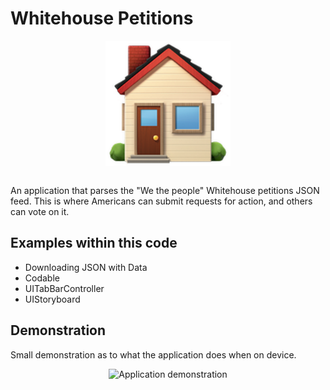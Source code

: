 # Whitehouse Petitions
<p align="center">
  <img src="demo/app-icon.png " alt="Whitehouse Petitions application icon"
	  title="Whitehouse Petitions application icon" align="center" width="200" height="200" />
</p>
</br>
An application that parses the "We the people" Whitehouse petitions JSON feed. This is where Americans can submit requests for action, and others can vote on it.

## Examples within this code
- Downloading JSON with Data
- Codable
- UITabBarController
- UIStoryboard


## Demonstration
Small demonstration as to what the application does when on device.
</br>
<p align="center">
<img src="demo/whitehouse-petitions.gif" alt="Application demonstration"
	title="Whitehouse Petitions demonstration" width="250" height="500" />
</p>
